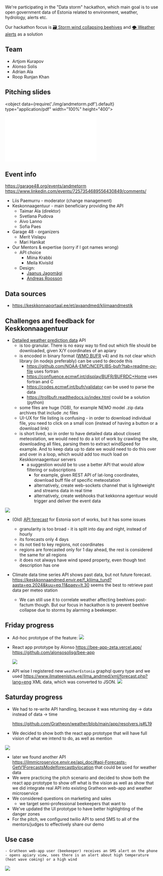 We're participating in the "Data storm" hackathon, which main goal is to use open government data of Estonia related to environment, weather, hydrology, alerts etc.

Our hackathon focus is [🗃️ Storm wind collapsing beehives](/about/🌨️%20Problems/🗃️%20Storm%20wind%20collapsing%20beehives) and  [🌪️ Weather alerts](/about/products/📱Web-app/essential-tier/ideas%20💡/🌪️%20Weather%20alerts) as a solution
## Team
- Artjom Kurapov
- Alonso Solis
- Adrian Ala
- Roop Runjan Khan
## Pitching slides

<object data={require('./img/andmetorm.pdf').default} type="application/pdf" width="100%" height="400"></object>

![](img/andmetorm.pdf)


<!--truncate-->

## Event info

https://garage48.org/events/andmetorm
https://www.linkedin.com/events/7257354689556430849/comments/

- Liis Paemurru - moderator (change management)
- Keskonnaagentuur - main beneficiary providing the API
	- Taimar Ala (direktor)
	- Svetlana Pudova
	- Aivo Lanno
	- Sofia Paes
- Garage 48 - organizers
	- Merit Vislapu
	- Mari Hanikat
- Our Mentors & expertise (sorry if I got names wrong)
	- API choice
		- Miina Krabbi
		- Meila Kivisild 
	- Design:
		- [Jaanus Jagomägi](https://www.linkedin.com/in/jagomagi/overlay/about-this-profile/)
		- [Andreas Roosson](https://www.linkedin.com/in/andreas-roosson-72057756/)


## Data sources
- https://keskkonnaportaal.ee/et/avaandmed/kliimaandmestik

## Challenges and feedback for Keskkonnaagentuur
- [Detailed weather prediction data](https://avaandmed.keskkonnaportaal.ee/dhs/Active/documentList.aspx?ViewId=3b1f9939-7395-4710-968e-ed27eb8316fd) API
	-  is too granular. There is no easy way to find out which file should be downloaded, given X/Y coordinates of an apiary
	- is encoded in binary format ([WMO BUFR](https://library.wmo.int/records/item/35625-manual-on-codes-volume-i-2-international-codes) v4) and its not clear which library (in nodejs preferably) can be used to decode this
		- https://github.com/NOAA-EMC/NCEPLIBS-bufr?tab=readme-ov-file uses fortran
		- https://confluence.ecmwf.int/display/BUFR/BUFRDC+Home uses fortran and C
		- https://codes.ecmwf.int/bufr/validator can be used to parse the data
		- https://trollbufr.readthedocs.io/index.html could be a solution (python)
	- some files are huge (1GB), for example NEMO model .zip data archives that include .nc files
	- UI-UX for file listing is confusing - in order to download individual file, you need to click on a small icon (instead of having a button or a download link)
	- is short lived, so in order to have detailed data about closest meteostation, we would need to do a lot of work by crawling the site, downloading all files, parsing them to extract windSpeed for example. And to keep data up to date we would need to do this over and over in a loop, which would add too much load on Keskkonnaagentuur servers
		- a suggestion would be to use a better API that would allow filtering or subscriptions
			- for example, given REST API of lat-long coordinates, download buff file of specific meteostation
			- alternatively, create web-sockets channel that is lightweight and streams data in real time
			- alternatively, create webhooks that kekkonna agentuur would trigger and deliver the event data
 
![](img/Screenshot%202024-11-30%20at%2002.59.08.png)


- (Old) [API forecast](https://www.ilmateenistus.ee/ilma_andmed/xml/forecast.php?lang=eng) for Estonia sort of works, but it has some issues
	- granularity is too broad - it is split into day and night, instead of hourly
	- its forecasts only 4 days
	- its not tied to key regions, not coordinates
	- regions are forecasted only for 1 day ahead, the rest is considered the same for all regions
	- it does not always have wind speed property, even though text description has one

- Climate data time series API shows past data, but not future forecast. 
  https://keskkonnaandmed.envir.ee/f_kliima_tund?aasta=eq.2024&kuu=eq.11&paev=lt.30 seems the best to retrieve past data per meteo station
	- We can still use it to  correlate weather affecting beehives post-factum though. But our focus in hackathon is to prevent beehive collapse due to storms by alarming a beekeeper.


## Friday progress

- Ad-hoc prototype of the feature:
  ![](img/Screenshot%202024-11-30%20at%2003.25.22.png)

- React app prototype by Alonso
  https://bee-app-zeta.vercel.app/
  https://github.com/alonsosolisg/bee-app
  
  ![](img/Screenshot%202024-11-30%20at%2003.23.05.png)

- API wise I registered new `weatherEstonia` graphql query type and we used https://www.ilmateenistus.ee/ilma_andmed/xml/forecast.php?lang=eng XML data, which was converted to JSON. 
  ![](img/Screenshot%202024-11-30%20at%2003.50.42.png)

## Saturday progress
- We had to re-write API handling, because it was returning 
  day -> data instead of data -> time
  
  https://github.com/Gratheon/weather/blob/main/app/resolvers.js#L19

- We decided to show both the react app prototype that will have full vision of what we intend to do, as well as mention

 
![](img/Screenshot%202024-11-30%20at%2011.27.14.png)


- later we found another API https://ilmmicroservice.envir.ee/api_doc/#api-Forecasts-GetV1ForecastsModelforecastbylocation that could be used for weather data 
- We were practicing the pitch scenario and decided to show both the react app prototype to show off what is the vision as well as show that we did integrate real API into existing Gratheon web-app and weather microservice
- We considered questions on marketing and sales
	- we target semi-professional beekeepers that want to
- We've updated the UI prototype to have better highlighting of the danger zones
- For the pitch, we configured twilio API to send SMS to all of the mentors/judges to effectively share our demo

## Use case
	- Gratheon web-app user (beekeeper) receives an SMS alert on the phone 
	- opens apiary view, sees there is an alert about high temperature (heat wave coming) or a high wind

![](img/Screenshot%202024-11-30%20at%2014.15.00.png)